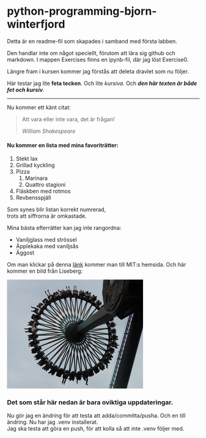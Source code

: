 # python-programming-bjorn-winterfjord

Detta är en readme-fil som skapades i samband med första labben.

Den handlar inte om något speciellt, förutom att lära sig github och markdown. I mappen Exercises finns en ipynb-fil, där jag löst Exercise0. 

Längre fram i kursen kommer jag förstås att deleta dravlet som nu följer.

Här testar jag lite **feta tecken**. Och lite _kursiva_. Och ***den här texten är både fet och kursiv***.

---

Nu kommer ett känt citat:

> Att vara eller
> inte vara, det
> är frågan!
>
> *William Shakespeare*

#### Nu kommer en lista med mina favoriträtter:

1. Stekt lax
1. Grillad kyckling
5. Pizza
    1. Marinara
    4. Quattro stagioni
7. Fläskben med rotmos
3. Revbensspjäll

Som synes blir listan korrekt numrerad,<br>trots att siffrorna är omkastade.

Mina bästa efterrätter kan jag inte rangordna:

- Vaniljglass med strössel
- Äpplekaka med vaniljsås
- Äggost

Om man klickar på denna [länk](https://www.mit.edu) kommer man till MIT:s hemsida. Och här kommer en bild från Liseberg:

![Loke](/assets/images/liseberg.JPG)

### Det som står här nedan är bara oviktiga uppdateringar.
Nu gör jag en ändring för att testa att adda/committa/pusha.
Och en till ändring. Nu har jag .venv installerat.<br>Jag ska testa att göra en push, för att kolla så att inte .venv följer med.


